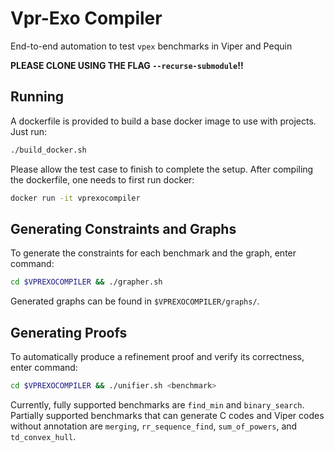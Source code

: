 # Vpr-Exo Compiler #
End-to-end automation to test `vpex` benchmarks in Viper and Pequin

**PLEASE CLONE USING THE FLAG `--recurse-submodule`!!**

## Running  ##
A dockerfile is provided to build a base docker image to use with projects. Just run:

```bash
./build_docker.sh
```
Please allow the test case to finish to complete the setup.
After compiling the dockerfile, one needs to first run docker:

```bash
docker run -it vprexocompiler
```

## Generating Constraints and Graphs ##
To generate the constraints for each benchmark and the graph, enter command:
```bash
cd $VPREXOCOMPILER && ./grapher.sh
```
Generated graphs can be found in `$VPREXOCOMPILER/graphs/`.

## Generating Proofs ##
To automatically produce a refinement proof and verify its correctness, enter command:
```bash
cd $VPREXOCOMPILER && ./unifier.sh <benchmark>
```
Currently, fully supported benchmarks are `find_min` and `binary_search`.
Partially supported benchmarks that can generate C codes and Viper codes without annotation are `merging`, `rr_sequence_find`, `sum_of_powers`, and `td_convex_hull`.